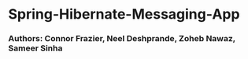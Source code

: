 # Spring-Hibernate-Messaging-App

### Authors: Connor Frazier, Neel Deshprande, Zoheb Nawaz, Sameer Sinha
